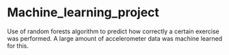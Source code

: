 # Machine_learning_project

Use of random forests algorithm to predict how correctly a certain exercise was performed. A large amount of accelerometer data was machine learned for this.
